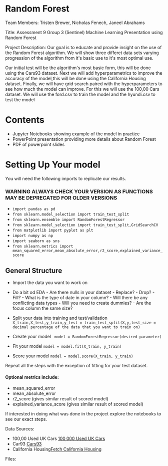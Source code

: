 # Random Forest

Team Members: Tristen Brewer, Nicholas Fenech, Janeel Abrahams

Title: Assessment 9 Group 3 (Sentinel) Machine Learning Presentation using Random Forest 

Project Description: Our goal is to  educate and provide insight on the use of the Random Forest algorithm. We will show three differet data sets varying progression of the algorithm from it's basic use to it's most optimal use. 

Our initial test will be the algorithm's most basic form, this will be done using the Cars93 dataset. Next we will add hyperparametrics to improve the accuracy of the model,this will be done using the California Housing dataset. Finally, we will have grid search paired with the hyperparameters to see how much the model can improve. For this we will use the 100,00 Cars dataset. We will use the ford.csv to train the model and the hyundi.csv to test the model


# Contents
- Jupyter Notebooks showing example of the model in practice
- PowerPoint presentation providing more details about Random Forest
- PDF of powerpoint slides

# Setting Up Your model

You will need the following imports to replicate our results. 
### WARNING ALWAYS CHECK YOUR VERSION AS FUNCTIONS MAY BE DEPRECATED FOR OLDER VERSIONS

- `import pandas as pd`
- `from sklearn.model_selection import train_test_split`
- `from sklearn.ensemble import RandomForestRegressor`
- `from sklearn.model_selection import train_test_split,GridSearchCV`
- `from matplotlib import pyplot as plt`
- `import numpy as np`
- `import seaborn as sns`
- `from sklearn.metrics import mean_squared_error,mean_absolute_error,r2_score,explained_variance_score`

## General Structure
- Import the data you want to work on
- Do a bit od EDA
      - Are there nulls in your dataset
            - Replace?
            - Drop?
            - Fill?
      - What is the type of date in your column?
          - Will there be any conflicting data types
          - Will you need to create dummies?
      - Are the focus column the same size?
- Split your data into training and test/validation
      `X_train,X_test,y_train,y_test = train_test_split(X,y,test_size = decimal percentage of the data that you want to train on)`
     
- Create your model
    ` model = RandomForestRegressor(desired parameter)`
- Fit your model
      `model = model.fit(X_train, y_train)`
- Score your model
        `model = model.score(X_train, y_train)`
        
Repeat all the steps with the exception of fitting for your test dataset.

#### Optional metrics include:
- mean_squared_error
- mean_absolute_error
- r2_score (gives similar result of scored model)
- explained_variance_score (gives similar result of scored model)


If interested in doing what was done in the project explore the notebooks to see our exact steps.






Data Sources:  
 - 100,00 Used UK Cars [100,000 Used UK Cars](https://www.kaggle.com/datasets/adityadesai13/used-car-dataset-ford-and-mercedes?select=audi.csv)
 - Car93 [Cars93](https://www.kaggle.com/datasets/anand0427/cars93)
 -  California Housing[Fetch California Housing](https://scikit-learn.org/stable/modules/generated/sklearn.datasets.fetch_california_housing.html)


Files:
